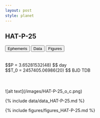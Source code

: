 ```yaml
---
layout: post
style: planet
---
```

<script src="../js/planets.js"></script>

## HAT-P-25

<!-- Tab links -->
<div class="tab">
<button class="tablinks" onclick="openCity(event, 'Ephemeris')">Ephemeris</button>
<button class="tablinks" onclick="openCity(event, 'Data')">Data</button>
<button class="tablinks" onclick="openCity(event, 'Figures')">Figures</button>
</div>

<!-- Tab content -->
<div id="Ephemeris" class="tabcontent" markdown="1">
<br/><br/>
$$P = 3.65281532(48) $$ day <br/>
$$T_0 = 2457405.06986(20) $$ BJD TDB
<br/><br/>
<br/><br/>
![alt text](/images/HAT-P-25_o_c.png)
</div>


<div id="Data" class="tabcontent" markdown="1">

{% include data/data_HAT-P-25.md %}

</div>

<div id="Figures" class="tabcontent" markdown="1">
{% include figures/figures_HAT-P-25.md %}
</div>


<script src="../js/tabs.js"></script>


